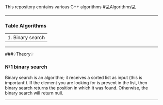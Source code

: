 This repository contains various C++ algorithms
#💻Algorithms💻

---
### Table Algorithms
<table>
    <tr>
        <td>1. Binary search</td>
    </tr>
</table>

---
###💡Theory💡

### №1 binary search

<p>
    Binary search is an algorithm; it receives a sorted list as input (this is important!). If the element you are looking for is present in the list, then binary search returns the position in which it was found. Otherwise, the binary search will return null.
</p>

---
